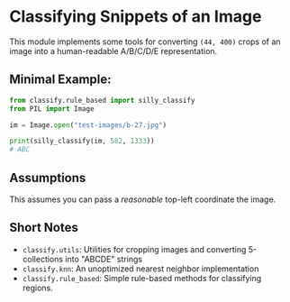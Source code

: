 # Classifying Snippets of an Image

This module implements some tools for converting `(44, 400)` crops of an image
into a human-readable A/B/C/D/E representation.

## Minimal Example:

```python
from classify.rule_based import silly_classify
from PIL import Image

im = Image.open("test-images/b-27.jpg")

print(silly_classify(im, 582, 1333))
# ABC
```

## Assumptions

This assumes you can pass a *reasonable* top-left coordinate the image.

## Short Notes

- `classify.utils`: Utilities for cropping images and converting 5-collections into "ABCDE" strings
- `classify.knn`: An unoptimized nearest neighbor implementation
- `classify.rule_based`: Simple rule-based methods for classifying regions.
